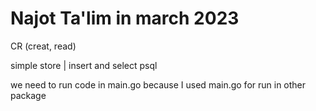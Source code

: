 # Najot Ta'lim in march 2023

CR (creat, read)

simple store | insert and select psql

we need to run code in main.go because I used main.go for run in other package